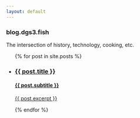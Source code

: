 ```yaml
---
layout: default
---
```

### blog.dgs3.fish
The intersection of history, technology, cooking, etc.

<ul>
  {% for post in site.posts %}
    <li>
      <a href="{{ post.url }}"><h3>{{ post.title }}</h3>
      <h4>{{ post.subtitle }}</h4>
      <p>{{ post.excerpt }}</p></a>
    </li>
  {% endfor %}
</ul>
